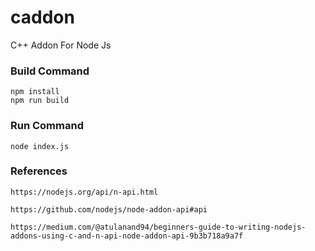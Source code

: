 # caddon

C++ Addon For Node Js

### Build Command

```
npm install
npm run build
```

### Run Command

```
node index.js
```

### References

```http
https://nodejs.org/api/n-api.html
```

```http
https://github.com/nodejs/node-addon-api#api
```

```http
https://medium.com/@atulanand94/beginners-guide-to-writing-nodejs-addons-using-c-and-n-api-node-addon-api-9b3b718a9a7f
```
